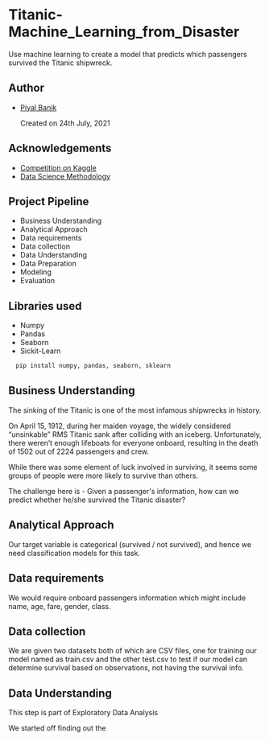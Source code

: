 
# Titanic-Machine_Learning_from_Disaster

Use machine learning to create a model that predicts which passengers survived the Titanic shipwreck.



## Author

- [Piyal Banik](https://twitter.com/PiyalBanik)

  Created on 24th July, 2021
## Acknowledgements

 - [Competition on Kaggle](https://www.kaggle.com/c/titanic/overview)
 - [Data Science Methodology](https://www.coursera.org/learn/data-science-methodology)

## Project Pipeline

- Business Understanding
- Analytical Approach
- Data requirements
- Data collection
- Data Understanding
- Data Preparation
- Modeling
- Evaluation


  
## Libraries used

- Numpy
- Pandas
- Seaborn
- Sickit-Learn 

```bash
  pip install numpy, pandas, seaborn, sklearn
```
    

## Business Understanding

The sinking of the Titanic is one of the most infamous shipwrecks in history.

On April 15, 1912, during her maiden voyage, the widely considered “unsinkable” RMS Titanic sank after colliding with an iceberg. Unfortunately, there weren’t enough lifeboats for everyone onboard, resulting in the death of 1502 out of 2224 passengers and crew.

While there was some element of luck involved in surviving, it seems some groups of people were more likely to survive than others.

The challenge here is - Given a passenger's information, how can we predict whether he/she survived the Titanic disaster?

## Analytical Approach

Our target variable is categorical (survived / not survived), and hence we need classification models for this task.


## Data requirements

We would require onboard passengers information which might include name, age, fare, gender, class.


## Data collection

We are given two datasets both of which are CSV files, one for training our model named as train.csv and the other test.csv to test if our model can determine survival based on observations, not having the survival info. 

## Data Understanding

This step is part of Exploratory Data Analysis

We started off finding out the